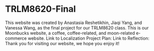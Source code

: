 # TRLM8620-Final
This website was created by Anastasia Reshetikhin, Jiaqi Yang, and Vanessa Wang, as the final project for our TRLM8620 class. This is our Moonbucks website, a coffee, coffee-related, and moon-related e-commerce website.
Link to Localization Project Plan: 
Link to Reflection:
Thank you for visiting our website, we hope you enjoy it!
